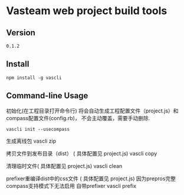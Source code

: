 # Vasteam web project build tools #

## Version ##

    0.1.2

## Install ##
    npm install -g vascli


## Command-line Usage ##

初始化(在工程目录打开命令行)
将会自动生成工程配置文件（project.js）和compass配置文件(config.rb)， 不会主动覆盖，需要手动删除.

	vascli init --usecompass

生成离线包
    vascli zip

拷贝文件到发布目录（dist） ( 具体配置见 project.js)
    vascli copy

清理临时文件( 具体配置见 project.js)
	vascli clean


prefixer重编译dist中的css文件 ( 具体配置见 project.js)
因为prepros完整compass支持模式下无法启用 自带prefixer
	vascli prefix